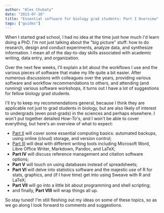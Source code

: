 ```yaml
---
author: "Alex Chubaty"
date: "2013-07-10"
title: "Essential software for biology grad students: Part I Overview"
tags: ["guides"]
---
```


When I started grad school, I had no idea at the time just how much I'd learn doing a PhD. I'm not just talking about the "big picture" stuff: how to do research, design and conduct experiments, analyze data, and synthesize information. I mean all of the day-to-day skills associated with academic writing, data entry, and organization.

Over the next few weeks, I'll explain a bit about the workflows I use and the various pieces of software that make my life quite a bit easier. After numerous discussions with colleagues over the years, providing various software and workflow recommendations to others, and attending (and running) various software workshops, it turns out I have a lot of suggestions for fellow biology grad students.

I'll try to keep my recommendations general, because I think they are applicable not just to grad students in biology, but are also likely of interest to undergrads (even post-grads) in the sciences and perhaps elsewhere. I won't put together detailed *How-To*'s, and I won't be able to cover everything, but here's an overview of what to expect:

- [Part II](/post/2013-07-11-essential-software-for-biology-grad-students-part-ii-backups-and-sync) will cover some essential computing basics: automated backups, using online (cloud) storage, and version control;
- [Part III](/post/2013-07-15-essential-software-for-biology-grad-students-part-iii-writing-tools) will deal with different writing tools including Microsoft Word, Libre Office Writer, Markdown, Pandoc, and LaTeX;
- **Part IV** will discuss reference management and citation software options;
- **Part V** will touch on using databases instead of spreadsheets;
- **Part VI** will delve into statistics software and the majestic use of R for stats, graphics, and (if I have time) get into using Sweave with R and LaTeX;
- **Part VII** will go into a little bit about programming and shell scripting;
- and finally, **Part VIII** will wrap things all up.

So stay tuned! I'm still fleshing out my ideas on some of these topics, so as we go along I look forward to comments and suggestions.

